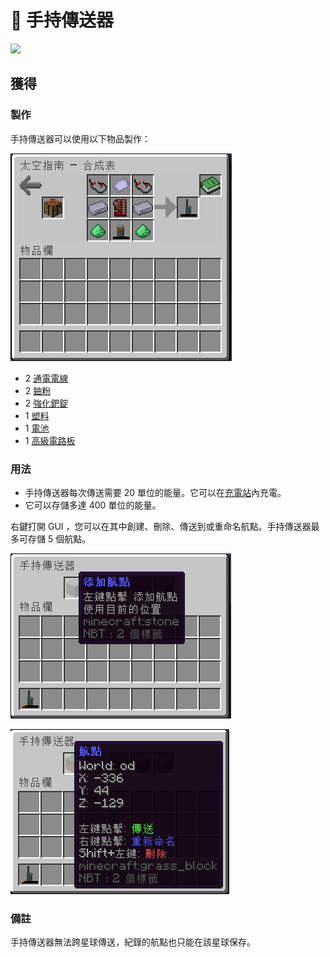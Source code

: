 # 🎲 手持傳送器



![](https://camo.githubusercontent.com/7e2b795f789c917ba336b091c5abf2ccc98209d83c1e9c20fb12f57e8d33ff4e/68747470733a2f2f692e696d6775722e636f6d2f5854733735636e2e706e67)

## 獲得

### 製作

手持傳送器可以使用以下物品製作：

![](<../.gitbook/assets/image (221) (1) (1) (1).png>)

* 2 [通電電線](Energized-Wire.md)
* 2 [鈾粉](uranium-dust.md)
* 2 [強化鈀錠](reinforced-palladium-ingot.md)
* 1 [塑料](Plastic.md)
* 1 [電池](Battery.md)
* 1 [高級電路板](Advanced-Circuit-Board.md)

### 用法

* 手持傳送器每次傳送需要 20 單位的能量。它可以在[充電站](Charging-Station.md)內充電。
* 它可以存儲多達 400 單位的能量。

右鍵打開 GUI ，您可以在其中創建、刪除、傳送到或重命名航點。手持傳送器最多可存儲 5 個航點。

![](<../.gitbook/assets/image (225) (1) (1) (1) (1).png>)

![](<../.gitbook/assets/image (224) (1) (1) (1).png>)

### 備註

手持傳送器無法跨星球傳送，紀錄的航點也只能在該星球保存。
